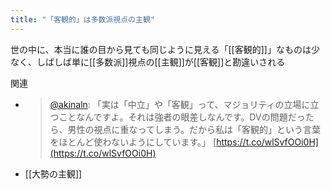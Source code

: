 ```yaml
---
title: "「客観的」は多数派視点の主観"
---
```


世の中に、本当に誰の目から見ても同じように見える「[[客観的]]」なものは少なく、しばしば単に[[多数派]]視点の[[主観]]が[[客観]]と勘違いされる

関連
- > [@akinaln](https://twitter.com/akinaln/status/1366945125868261379?s=21): 「実は「中立」や「客観」って、マジョリティの立場に立つことなんですよ。それは強者の眼差しなんです。DVの問題だったら、男性の視点に重なってしまう。だから私は「客観的」という言葉をほとんど使わないようにしています。」 [https://t.co/wlSvfOOi0H](https://t.co/wlSvfOOi0H)
- [[大勢の主観]]
